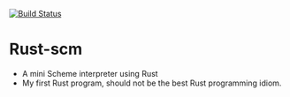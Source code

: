 
[![Build Status](https://travis-ci.org/chenyukang/rust-scm.svg)](https://travis-ci.org/chenyukang/rust-scm)

# Rust-scm

* A mini Scheme interpreter using Rust
* My first Rust program, should not be the best Rust programming idiom.
